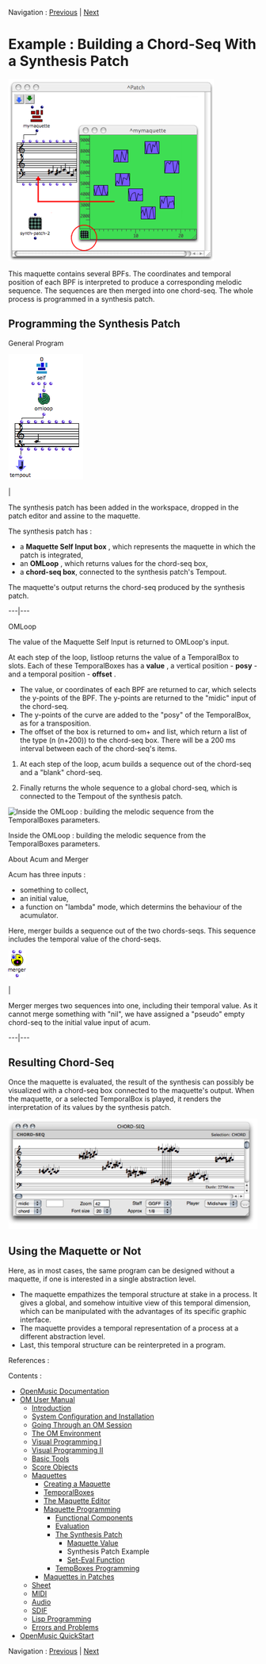 
Navigation : [Previous](Synthesispatch "page précédente\(Maquette
Value\)") | [Next](Seteval "Next\(Set-Eval Function\)")


# Example : Building a Chord-Seq With a Synthesis Patch

![](../res/synthpatch.png)

This maquette contains several BPFs. The coordinates and temporal position of
each BPF is interpreted to produce a corresponding melodic sequence. The
sequences are then merged into one chord-seq. The whole process is programmed
in a synthesis patch.

## Programming the Synthesis Patch

General Program

![](../res/synthpatch2.png)

|

The synthesis patch has been added in the workspace, dropped in the patch
editor and assine to the maquette.

The synthesis patch has :

  * a  **Maquette Self Input box** , which represents the maquette in which the patch is integrated,
  * an  **OMLoop** , which returns values for the chord-seq box,
  * a **chord-seq box**, connected to the synthesis patch's Tempout. 

The maquette's output returns the chord-seq produced by the synthesis patch.  
  
---|---  
  
OMLoop

The value of the Maquette Self Input is returned to OMLoop's input.

At each step of the loop, listloop returns the value of a TemporalBox to
slots. Each of these TemporalBoxes has a  **value** , a vertical position -
**posy** - and a temporal position - **offset** .

  * The value, or coordinates of each BPF are returned to car, which selects the y-points of the BPF. The y-points are returned to the "midic" input of the chord-seq.
  * The y-points of the curve are added to the "posy" of the TemporalBox, as for a transposition.
  * The offset of the box is returned to om+ and list, which return a list of the type (n (n+200)) to the chord-seq box. There will be a 200 ms interval between each of the chord-seq's items.

  1. At each step of the loop, acum builds a sequence out of the chord-seq and a "blank" chord-seq. 

  2. Finally returns the whole sequence to a global chord-seq, which is connected to the Tempout of the synthesis patch.

![Inside the OMLoop : building the melodic sequence from the TemporalBoxes
parameters.](../res/synthpatch3.png)

Inside the OMLoop : building the melodic sequence from the TemporalBoxes
parameters.

About Acum and Merger

Acum has three inputs :

  * something to collect,
  * an initial value, 
  * a function on "lambda" mode, which determins the behaviour of the acumulator. 

Here, merger builds a sequence out of the two chords-seqs. This sequence
includes the temporal value of the chord-seqs.

![](../res/mrger_icon.png)

|

Merger merges two sequences into one, including their temporal value. As it
cannot merge something with "nil", we have assigned a "pseudo" empty chord-seq
to the initial value input of acum.  
  
---|---  
  
## Resulting Chord-Seq

Once the maquette is evaluated, the result of the synthesis can possibly be
visualized with a chord-seq box connected to the maquette's output. When the
maquette, or a selected TemporalBox is played, it renders the interpretation
of its values by the synthesis patch.

![](../res/syntpatch2.png)

## Using the Maquette or Not

Here, as in most cases, the same program can be designed without a maquette,
if one is interested in a single abstraction level.

  * The maquette empathizes the temporal structure at stake in a process. It gives a global, and somehow intuitive view of this temporal dimension, which can be manipulated with the advantages of its specific graphic interface. 
  * The maquette provides a temporal representation of a process at a different abstraction level. 
  * Last, this temporal structure can be reinterpreted in a program. 

References :

Contents :

  * [OpenMusic Documentation](OM-Documentation)
  * [OM User Manual](OM-User-Manual)
    * [Introduction](00-Contents)
    * [System Configuration and Installation](Installation)
    * [Going Through an OM Session](Goingthrough)
    * [The OM Environment](Environment)
    * [Visual Programming I](BasicVisualProgramming)
    * [Visual Programming II](AdvancedVisualProgramming)
    * [Basic Tools](BasicObjects)
    * [Score Objects](ScoreObjects)
    * [Maquettes](Maquettes)
      * [Creating a Maquette](Maquette)
      * [TemporalBoxes](TemporalBoxes)
      * [The Maquette Editor](Editor)
      * [Maquette Programming](Programming%20Maquette)
        * [Functional Components](InputsOutputs)
        * [Evaluation](MaquetteEvaluation)
        * [The Synthesis Patch](Synthpatchprog)
          * [Maquette Value](Synthesispatch)
          * Synthesis Patch Example
          * [Set-Eval Function](Seteval)
        * [TempBoxes Programming](TempProgramming)
      * [Maquettes in Patches](Maquettes%20in%20Patches)
    * [Sheet](Sheet)
    * [MIDI](MIDI)
    * [Audio](Audio)
    * [SDIF](SDIF)
    * [Lisp Programming](Lisp)
    * [Errors and Problems](errors)
  * [OpenMusic QuickStart](QuickStart-Chapters)

Navigation : [Previous](Synthesispatch "page précédente\(Maquette
Value\)") | [Next](Seteval "Next\(Set-Eval Function\)")

